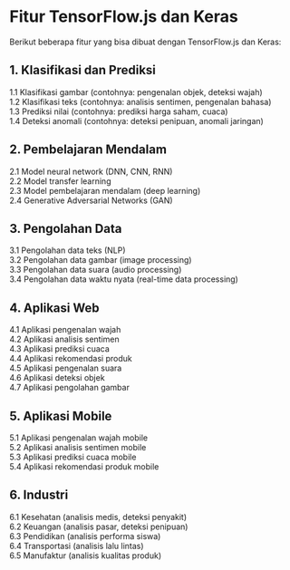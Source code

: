 # Fitur TensorFlow.js dan Keras

Berikut beberapa fitur yang bisa dibuat dengan TensorFlow.js dan Keras:

## 1. Klasifikasi dan Prediksi

1.1 Klasifikasi gambar (contohnya: pengenalan objek, deteksi wajah)  
1.2 Klasifikasi teks (contohnya: analisis sentimen, pengenalan bahasa)  
1.3 Prediksi nilai (contohnya: prediksi harga saham, cuaca)  
1.4 Deteksi anomali (contohnya: deteksi penipuan, anomali jaringan)

## 2. Pembelajaran Mendalam

2.1 Model neural network (DNN, CNN, RNN)  
2.2 Model transfer learning  
2.3 Model pembelajaran mendalam (deep learning)  
2.4 Generative Adversarial Networks (GAN)

## 3. Pengolahan Data

3.1 Pengolahan data teks (NLP)  
3.2 Pengolahan data gambar (image processing)  
3.3 Pengolahan data suara (audio processing)  
3.4 Pengolahan data waktu nyata (real-time data processing)

## 4. Aplikasi Web

4.1 Aplikasi pengenalan wajah  
4.2 Aplikasi analisis sentimen  
4.3 Aplikasi prediksi cuaca  
4.4 Aplikasi rekomendasi produk  
4.5 Aplikasi pengenalan suara  
4.6 Aplikasi deteksi objek  
4.7 Aplikasi pengolahan gambar

## 5. Aplikasi Mobile

5.1 Aplikasi pengenalan wajah mobile  
5.2 Aplikasi analisis sentimen mobile  
5.3 Aplikasi prediksi cuaca mobile  
5.4 Aplikasi rekomendasi produk mobile

## 6. Industri

6.1 Kesehatan (analisis medis, deteksi penyakit)  
6.2 Keuangan (analisis pasar, deteksi penipuan)  
6.3 Pendidikan (analisis performa siswa)  
6.4 Transportasi (analisis lalu lintas)  
6.5 Manufaktur (analisis kualitas produk)
